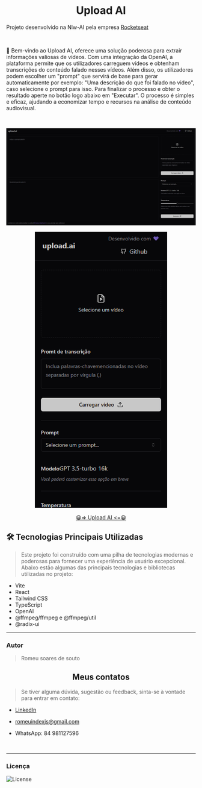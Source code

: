 <h1 align='center'> Upload AI </h1>

<p> Projeto desenvolvido na Nlw-AI pela empresa <a href='https://www.rocketseat.com.br/'>Rocketseat</a> </p>

<br>

<p>📃 Bem-vindo ao Upload AI, oferece uma solução poderosa para extrair informações valiosas de vídeos. Com uma integração da OpenAI, a plataforma permite que os utilizadores carreguem vídeos e obtenham transcrições do conteúdo falado nesses vídeos. Além disso, os utilizadores podem escolher um "prompt" que servirá de base para gerar automaticamente por exemplo: "Uma descrição do que foi falado no video", caso selecione o prompt para isso. Para finalizar o processo e obter o resultado aperte no botão logo abaixo em "Executar". O processo é simples e eficaz, ajudando a economizar tempo e recursos na análise de conteúdo audiovisual.</p>

<br>

<div align='center'>

![preview](./src/assets/previews/previewDesktopUpload-AI.png)

![preview](./src/assets/previews/previewMobileUpload-AI.png)

</div>

<div align='center'>

[😀=> Upload AI <=😀](https://nlw-ai-upload-web.vercel.app/)

</div>

<h2> 🛠 Tecnologias Principais Utilizadas </h2>

> Este projeto foi construído com uma pilha de tecnologias modernas e poderosas para fornecer uma experiência de usuário excepcional. Abaixo estão algumas das principais tecnologias e bibliotecas utilizadas no projeto:

- Vite
- React
- Tailwind CSS
- TypeScript
- OpenAI
- @ffmpeg/ffmpeg e @ffmpeg/util
- @radix-ui

<hr>

<h3> Autor </h3>

>Romeu soares de souto

<h2 align='center'> Meus contatos </h2>

>Se tiver alguma dúvida, sugestão ou feedback, sinta-se à vontade para entrar em contato:

* [LinkedIn](https://www.linkedin.com/in/romeu-soares-87749a231/)

* romeuindexjs@gmail.com

* WhatsApp: 84 981127596

<br />
<hr />

<h3> Licença </h3>

<p>
<img alt="License" src="https://img.shields.io/static/v1?label=license&message=MIT&color=49AA26&labelColor=000000">
</p>
